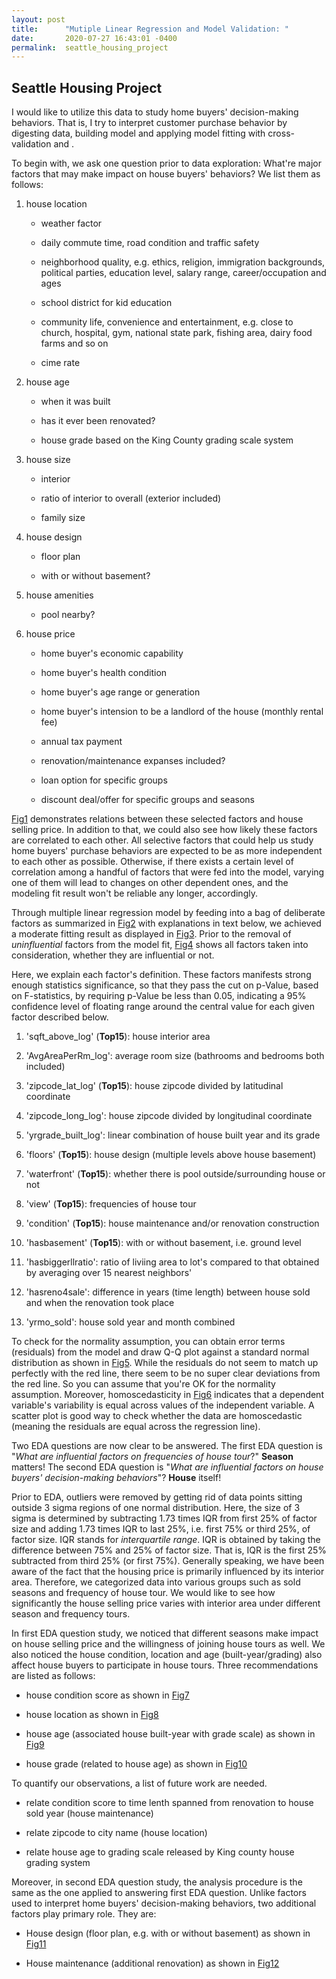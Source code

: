 ```yaml
---
layout: post
title:      "Mutiple Linear Regression and Model Validation: "
date:       2020-07-27 16:43:01 -0400
permalink:  seattle_housing_project
---
```


## Seattle Housing Project 

I would like to utilize this data to study home buyers' decision-making behaviors. That is, I try to interpret customer purchase behavior by digesting data, building model and applying model fitting with cross-validation and . 

To begin with, we ask one question prior to data exploration: What're major factors that may make impact on house buyers' behaviors? We list them as follows:

1. house location

    *  weather factor

    *  daily commute time, road condition and traffic safety

    *  neighborhood quality, e.g. ethics, religion, immigration backgrounds, political parties, education level, salary range, career/occupation and ages

    *  school district for kid education

    *  community life, convenience and entertainment, e.g. close to church, hospital, gym, national state park, fishing area, dairy food farms and so on

    *  cime rate

2. house age

   *  when it was built

   *  has it ever been renovated?

   *  house grade based on the King County grading scale system 

3. house size

   *  interior 

   *  ratio of interior to overall (exterior included)

   *  family size

4. house design

   *  floor plan

   *  with or without basement?

5. house amenities

   *  pool nearby?

6. house price

   *  home buyer's economic capability

   *  home buyer's health condition

   *  home buyer's age range or generation

   *  home buyer's intension to be a landlord of the house (monthly rental fee)

   *  annual tax payment

   *  renovation/maintenance expanses included?

   *  loan option for specific groups

   *  discount deal/offer for specific groups and seasons

[Fig1](https://github.com/renjmindy/dsc-mod-2-project-v2-1-onl01-dtsc-ft-052620/blob/master/image/mod2_motivation_final_submit_alt.png) demonstrates relations between these selected factors and house selling price. In addition to that, we could also see how likely these factors are correlated to each other. All selective factors that could help us study home buyers' purchase behaviors are expected to be as more independent to each other as possible. Otherwise, if there exists a certain level of correlation among a handful of factors that were fed into the model, varying one of them will lead to changes on other dependent ones, and the modeling fit result won't be reliable any longer, accordingly. 

Through multiple linear regression model by feeding into a bag of deliberate factors as summarized in [Fig2](http://https://github.com/renjmindy/dsc-mod-2-project-v2-1-onl01-dtsc-ft-052620/blob/master/image/mod2_model_final_submit_alt_coefs.png) with explanations in text below, we achieved a moderate fitting result as displayed in [Fig3](http://https://github.com/renjmindy/dsc-mod-2-project-v2-1-onl01-dtsc-ft-052620/blob/master/image/modelSummary_final_submit_alt_1.png). Prior to the removal of *uninfluential* factors from the model fit, [Fig4](http://https://github.com/renjmindy/dsc-mod-2-project-v2-1-onl01-dtsc-ft-052620/blob/master/image/mod2_model_final_submit_alt_All_coefs.png) shows all factors taken into consideration, whether they are influential or not.

Here, we explain each factor's definition. These factors manifests strong enough statistics significance, so that they pass the cut on p-Value, based on F-statistics, by requiring p-Value be less than 0.05, indicating a 95% confidence level of floating range around the central value for each given factor described below.

1. 'sqft_above_log' (**Top15**): house interior area

2. 'AvgAreaPerRm_log': average room size (bathrooms and bedrooms both included)

3. 'zipcode_lat_log' (**Top15**): house zipcode divided by latitudinal coordinate

4. 'zipcode_long_log': house zipcode divided by longitudinal coordinate

5. 'yrgrade_built_log': linear combination of house built year and its grade

6. 'floors' (**Top15**): house design (multiple levels above house basement)

7. 'waterfront' (**Top15**): whether there is pool outside/surrounding house or not

8. 'view' (**Top15**): frequencies of house tour

9. 'condition' (**Top15**): house maintenance and/or renovation construction

10. 'hasbasement' (**Top15**): with or without basement, i.e. ground level

11. 'hasbiggerllratio': ratio of liviing area to lot's compared to that obtained by averaging over 15 nearest neighbors'

12. 'hasreno4sale': difference in years (time length) between house sold and when the renovation took place

13. 'yrmo_sold': house sold year and month combined
 
 
To check for the normality assumption, you can obtain error terms (residuals) from the model and draw Q-Q plot against a standard normal distribution as shown in [Fig5](http://https://github.com/renjmindy/dsc-mod-2-project-v2-1-onl01-dtsc-ft-052620/blob/master/image/mod2_model_final_submit_alt_qq.png). While the residuals do not seem to match up perfectly with the red line, there seem to be no super clear deviations from the red line. So you can assume that you're OK for the normality assumption. Moreover, homoscedasticity in [Fig6](http://https://github.com/renjmindy/dsc-mod-2-project-v2-1-onl01-dtsc-ft-052620/blob/master/image/mod2_model_final_submit_alt_homo.png) indicates that a dependent variable's variability is equal across values of the independent variable. A scatter plot is good way to check whether the data are homoscedastic (meaning the residuals are equal across the regression line).

Two EDA questions are now clear to be answered. The first EDA question is "*What are influential factors on frequencies of house tour*?" **Season** matters! The second EDA question is "*What are influential factors on house buyers' decision-making behaviors*"? **House** itself! 

Prior to EDA, outliers were removed by getting rid of data points sitting outside 3 sigma regions of one normal distribution. Here, the size of 3 sigma is determined by subtracting 1.73 times IQR from first 25% of factor size and adding 1.73 times IQR to last 25%, i.e. first 75% or third 25%, of factor size. IQR stands for *interquartile range*. IQR is obtained by taking the difference between 75% and 25% of factor size. That is, IQR is the first 25% subtracted from third 25% (or first 75%). Generally speaking, we have been aware of the fact that the housing price is primarily influenced by its interior area. Therefore, we categorized data into various groups such as sold seasons and frequency of house tour. We would like to see how significantly the house selling price varies with interior area under different season and frequency tours.

In first EDA question study, we noticed that different seasons make impact on house selling price and the willingness of joining house tours as well. We also noticed the house condition, location and age (built-year/grading) also affect house buyers to participate in house tours. Three recommendations are listed as follows:

  * house condition score as shown in [Fig7](http://https://github.com/renjmindy/dsc-mod-2-project-v2-1-onl01-dtsc-ft-052620/blob/master/image/mod2_EDAQ1-p2.png)

  * house location as shown in [Fig8](http://https://github.com/renjmindy/dsc-mod-2-project-v2-1-onl01-dtsc-ft-052620/blob/master/image/mod2_EDAQ1-p3.png) 

  * house age (associated house built-year with grade scale) as shown in [Fig9](http://https://github.com/renjmindy/dsc-mod-2-project-v2-1-onl01-dtsc-ft-052620/blob/master/image/mod2_EDAQ1-p9.png)

  * house grade (related to house age) as shown in [Fig10](http://https://github.com/renjmindy/dsc-mod-2-project-v2-1-onl01-dtsc-ft-052620/blob/master/image/mod2_EDAQ1-p1.png)

To quantify our observations, a list of future work are needed.

  * relate condition score to time lenth spanned from renovation to house sold year (house maintenance)

  * relate zipcode to city name (house location)

  * relate house age to grading scale released by King county house grading system

Moreover, in second EDA question study, the analysis procedure is the same as the one applied to answering first EDA question. Unlike factors used to interpret home buyers' decision-making behaviors, two additional factors play primary role. They are:

  * House design (floor plan, e.g. with or without basement) as shown in [Fig11](http://https://github.com/renjmindy/dsc-mod-2-project-v2-1-onl01-dtsc-ft-052620/blob/master/image/mod2_EDAQ1-p6.png)

  * House maintenance (additional renovation) as shown in [Fig12](http://https://github.com/renjmindy/dsc-mod-2-project-v2-1-onl01-dtsc-ft-052620/blob/master/image/mod2_EDAQ1-p5.png)


